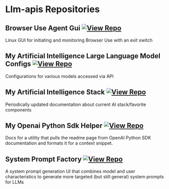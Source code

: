 # Llm-apis Repositories

## Browser Use Agent Gui [![View Repo](https://img.shields.io/badge/view-repo-green)](https://github.com/danielrosehill/Browser-Use-Agent-GUI)
Linux GUI for initiating and monitoring Browser Use with an exit switch

## My Artificial Intelligence Large Language Model Configs [![View Repo](https://img.shields.io/badge/view-repo-green)](https://github.com/danielrosehill/My-AI-LLM-Configs)
Configurations for various models accessed via API

## My Artificial Intelligence Stack [![View Repo](https://img.shields.io/badge/view-repo-green)](https://github.com/danielrosehill/My-AI-Stack)
Periodically updated documentation about current AI stack/favorite components

## My Openai Python Sdk Helper [![View Repo](https://img.shields.io/badge/view-repo-green)](https://github.com/danielrosehill/My-OpenAI-Python-SDK-Helper)
Docs for a utility that pulls the readme page from OpenAI Python SDK documentation and formats it for a context snippet. 

## System Prompt Factory [![View Repo](https://img.shields.io/badge/view-repo-green)](https://github.com/danielrosehill/System-Prompt-Factory)
A system prompt generation UI that combines model and user characteristics to generate more targeted (but still general) system prompts for LLMs

